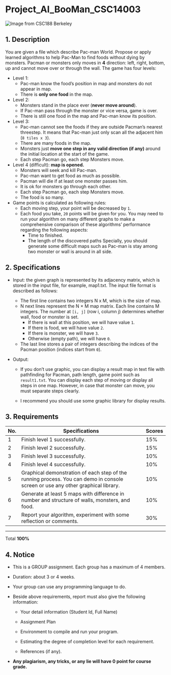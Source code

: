 # Project_AI_BooMan_CSC14003
![Image from CSC188 Berkeley](https://inst.eecs.berkeley.edu/~cs188/sp19/assets/images/pacman_game.gif)
## 1. Description
You are given a file which describe Pac-man World. Propose or apply learned algorithms to help Pac-Man to find foods without dying by monsters. Pacman or monsters only moves in **4** direction: left, right, bottom, up and cannot move over or through the wall. The game has four levels: 
- Level 1: 
  + Pac-man know the food’s position in map and monsters do not appear in map. 
  + There is **only one food** in the map. 
- Level 2: 
  + Monsters stand in the place ever (**never move around**). 
  + If Pac-man pass through the monster or vice versa, game is over. 
  + There is still one food in the map and Pac-man know its position. 
- Level 3: 
  + Pac-man cannot see the foods if they are outside Pacman’s nearest threestep. It means that Pac-man just only scan all the adjacent him (`8 tiles x 3`). 
  + There are many foods in the map. 
  + Monsters just **move one step in any valid direction (if any)** around the initial location at the start of the game. 
  + Each step Pacman go, each step Monsters move. 
- Level 4 (difficult): **map is opened.**
  + Monsters will seek and kill Pac-man. 
  + Pac-man want to get food as much as possible. 
  + Pacman will die if at least one monster passes him. 
  + It is ok for monsters go through each other. 
  + Each step Pacman go, each step Monsters move. 
  + The food is so many.
- Game points is calculated as following rules: 
  + Each moving step, your point will be decreased by `1`. 
  + Each food you take, `20` points will be given for you. You may need to run your algorithm on many different graphs to make a comprehensive comparison of these algorithms’ performance regarding the following aspects: 
    - Time to finished.
    - The length of the discovered paths Specially, you should generate some difficult maps such as Pac-man is stay among two monster or wall is around in all side. 
## 2. Specifications 
- Input: the given graph is represented by its adjacency matrix, which is stored in the input file, for example, map1.txt. The input file format is described as follows: 
  + The first line contains two integers N x M, which is the size of map. 
  + N next lines represent the N × M map matrix. Each line contains M integers. The number at `[i, j]` (row i, column j) determines whether wall, food or monster is set.
    - If there is wall at this position, we will have value `1`. 
    - If there is food, we will have value `2`. 
    - If there is monster, we will have `3`. 
    - Otherwise (empty path), we will have `0`. 
  + The last line stores a pair of integers describing the indices of the Pacman position (indices start from `0`). 
- Output: 
  
  + If you don’t use graphic, you can display a result map in text file with pathfinding for Pacman, path length, game point such as `result1.txt`. You can display each step of moving or display all steps in one map. However, in case that monster can move, you must separate steps clearly. 
  
  + I recommend you should use some graphic library for display results. 
## 3. Requirements 
| No.| Specifications | Scores                                                                                                             |
|----|----------------|--------------------------------------------------------------------------------------------------------------------|
| 1 | Finish level 1 successfully. |15%                                                                                                    |   
| 2 | Finish level 2 successfully. |15%                                                                                                    |   
| 3 | Finish level 3 successfully. |10%                                                                                                    |   
| 4 | Finish level 4 successfully. |10%                                                                                                    |   
| 5 | Graphical demonstration of each step of the running process. You can demo in console screen or use any other graphical library. |10% |   
| 6 | Generate at least 5 maps with difference in number and structure of walls, monsters, and food. |10%                                  |   
| 7 | Report your algorithm, experiment with some reflection or comments. |30%                                                             |   
___________________________________
Total **100%**

## 4. Notice 

- This is a GROUP assignment. Each group has a maximum of 4 members. 
- Duration: about 3 or 4 weeks. 
- Your group can use any programming language to do. 
- Beside above requirements, report must also give the following information: 
 
  + Your detail information (Student Id, Full Name) 
  
  + Assignment Plan 
  
  + Environment to compile and run your program. 
  
  + Estimating the degree of completion level for each requirement. 

  + References (if any).
- **Any plagiarism, any tricks, or any lie will have 0 point for course grade.**
